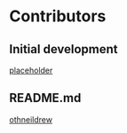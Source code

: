 <h1>Contributors</h1>
<h2>Initial development</h2><a href="https://example.com">placeholder
</a>
<h2>README.md</h2><a href="https://github.com/othneildrew/Best-README-Template">othneildrew
</a>
